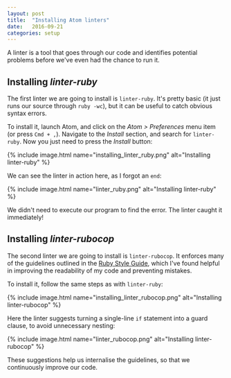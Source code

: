 ```yaml
---
layout: post
title:  "Installing Atom linters"
date:   2016-09-21
categories: setup
---
```


A linter is a tool that goes through our code and identifies potential problems before we've even had the chance to run it.

## Installing *linter-ruby*

The first linter we are going to install is `linter-ruby`. It's pretty basic (it just runs our source through `ruby -wc`), but it can be useful to catch obvious syntax errors.

To install it, launch Atom, and click on the *Atom > Preferences* menu item (or press `Cmd + ,`). Navigate to the *Install* section, and search for `linter-ruby`. Now you just need to press the *Install* button:

{% include image.html name="installing_linter_ruby.png" alt="Installing linter-ruby" %}

We can see the linter in action here, as I forgot an `end`:

{% include image.html name="linter_ruby.png" alt="Installing linter-ruby" %}

We didn't need to execute our program to find the error. The linter caught it immediately!

## Installing *linter-rubocop*

The second linter we are going to install is `linter-rubocop`. It enforces many of the guidelines outlined in the [Ruby Style Guide](https://github.com/bbatsov/ruby-style-guide), which I've found helpful in improving the readability of my code and preventing mistakes.

To install it, follow the same steps as with `linter-ruby`:

{% include image.html name="installing_linter_rubocop.png" alt="Installing linter-rubocop" %}

Here the linter suggests turning a single-line `if` statement into a guard clause, to avoid unnecessary nesting:

{% include image.html name="linter_rubocop.png" alt="Installing linter-rubocop" %}

These suggestions help us internalise the guidelines, so that we continuously improve our code.
